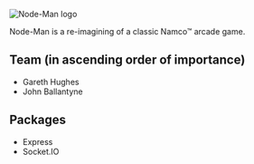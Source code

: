 ![Node-Man logo](http://i.imgur.com/YVNDQI7.png)

Node-Man is a re-imagining of a classic Namco™ arcade game.

## Team (in ascending order of importance)
 - Gareth Hughes
 - John Ballantyne

## Packages
 - Express
 - Socket.IO
